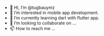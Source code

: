 - 👋 Hi, I’m @tugbauymz
- 👀 I’m interested in mobile app development.
- 🌱 I’m currently learning dart with flutter app.
- 💞️ I’m looking to collaborate on ...
- 📫 How to reach me ...

<!---
tugbauymz/tugbauymz is a ✨ special ✨ repository because its `README.md` (this file) appears on your GitHub profile.
You can click the Preview link to take a look at your changes.
--->
